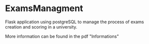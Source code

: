 # ExamsManagment
Flask application using postgreSQL to manage the process of exams creation and scoring in a university.

More information can be found in the pdf "Informations"

